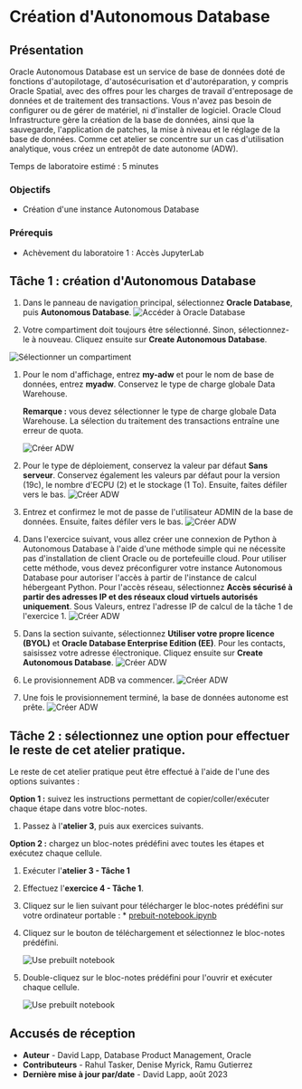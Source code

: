 # Création d'Autonomous Database

## Présentation

Oracle Autonomous Database est un service de base de données doté de fonctions d'autopilotage, d'autosécurisation et d'autoréparation, y compris Oracle Spatial, avec des offres pour les charges de travail d'entreposage de données et de traitement des transactions. Vous n'avez pas besoin de configurer ou de gérer de matériel, ni d'installer de logiciel. Oracle Cloud Infrastructure gère la création de la base de données, ainsi que la sauvegarde, l'application de patches, la mise à niveau et le réglage de la base de données. Comme cet atelier se concentre sur un cas d'utilisation analytique, vous créez un entrepôt de date autonome (ADW).

Temps de laboratoire estimé : 5 minutes

### Objectifs

*   Création d'une instance Autonomous Database

### Prérequis

*   Achèvement du laboratoire 1 : Accès JupyterLab

## Tâche 1 : création d'Autonomous Database

1.  Dans le panneau de navigation principal, sélectionnez **Oracle Database**, puis **Autonomous Database**. ![Accéder à Oracle Database](images/adb-01.png)
    
2.  Votre compartiment doit toujours être sélectionné. Sinon, sélectionnez-le à nouveau. Cliquez ensuite sur **Create Autonomous Database**.
    

![Sélectionner un compartiment](images/adb-02.png)

1.  Pour le nom d'affichage, entrez **my-adw** et pour le nom de base de données, entrez **myadw**. Conservez le type de charge globale Data Warehouse.
    
    **Remarque :** vous devez sélectionner le type de charge globale Data Warehouse. La sélection du traitement des transactions entraîne une erreur de quota.
    
    ![Créer ADW](images/adb-03.png)
    
2.  Pour le type de déploiement, conservez la valeur par défaut **Sans serveur**. Conservez également les valeurs par défaut pour la version (19c), le nombre d'ECPU (2) et le stockage (1 To). Ensuite, faites défiler vers le bas. ![Créer ADW](images/adb-04.png)
    
3.  Entrez et confirmez le mot de passe de l'utilisateur ADMIN de la base de données. Ensuite, faites défiler vers le bas. ![Créer ADW](images/adb-05.png)
    
4.  Dans l'exercice suivant, vous allez créer une connexion de Python à Autonomous Database à l'aide d'une méthode simple qui ne nécessite pas d'installation de client Oracle ou de portefeuille cloud. Pour utiliser cette méthode, vous devez préconfigurer votre instance Autonomous Database pour autoriser l'accès à partir de l'instance de calcul hébergeant Python. Pour l'accès réseau, sélectionnez **Accès sécurisé à partir des adresses IP et des réseaux cloud virtuels autorisés uniquement**. Sous Valeurs, entrez l'adresse IP de calcul de la tâche 1 de l'exercice 1. ![Créer ADW](images/adb-07.png)
    
5.  Dans la section suivante, sélectionnez **Utiliser votre propre licence (BYOL)** et **Oracle Database Enterprise Edition (EE)**. Pour les contacts, saisissez votre adresse électronique. Cliquez ensuite sur **Create Autonomous Database**. ![Créer ADW](images/adb-08.png)
    
6.  Le provisionnement ADB va commencer. ![Créer ADW](images/adb-09.png)
    
7.  Une fois le provisionnement terminé, la base de données autonome est prête. ![Créer ADW](images/adb-10.png)
    

## Tâche 2 : sélectionnez une option pour effectuer le reste de cet atelier pratique.

Le reste de cet atelier pratique peut être effectué à l'aide de l'une des options suivantes :

**Option 1 :** suivez les instructions permettant de copier/coller/exécuter chaque étape dans votre bloc-notes.

1.  Passez à l'**atelier 3**, puis aux exercices suivants.

**Option 2 :** chargez un bloc-notes prédéfini avec toutes les étapes et exécutez chaque cellule.

1.  Exécuter l'**atelier 3 - Tâche 1**
    
2.  Effectuez l'**exercice 4 - Tâche 1**.
    
3.  Cliquez sur le lien suivant pour télécharger le bloc-notes prédéfini sur votre ordinateur portable : \* [prebuit-notebook.ipynb](../access-jupyterlab/files/prebuilt-notebook.ipynb)
    
4.  Cliquez sur le bouton de téléchargement et sélectionnez le bloc-notes prédéfini.
    

     ![Use prebuilt notebook](./images/prebuilt-nb-01.png)
    

5.  Double-cliquez sur le bloc-notes prédéfini pour l'ouvrir et exécuter chaque cellule.

     ![Use prebuilt notebook](./images/prebuilt-nb-02.png)
    

## Accusés de réception

*   **Auteur** - David Lapp, Database Product Management, Oracle
*   **Contributeurs** - Rahul Tasker, Denise Myrick, Ramu Gutierrez
*   **Dernière mise à jour par/date** - David Lapp, août 2023
